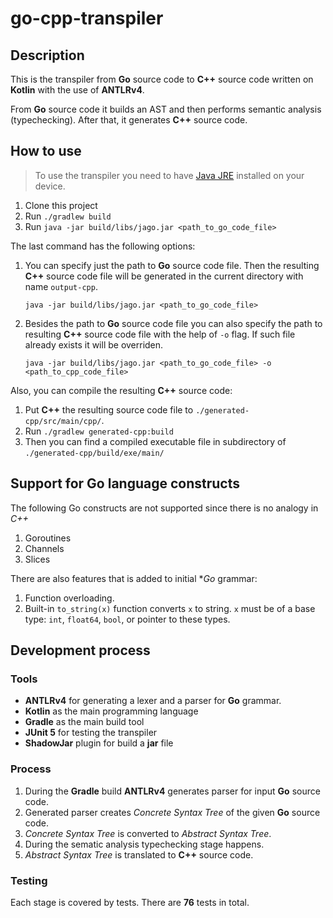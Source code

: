 # go-cpp-transpiler

## Description
This is the transpiler from **Go** source code to **C++** source code written on **Kotlin** with the use of **ANTLRv4**.

From **Go** source code it builds an AST and then performs semantic analysis (typechecking).
After that, it generates **C++** source code.

## How to use
> To use the transpiler you need to have [Java JRE](https://docs.oracle.com/goldengate/1212/gg-winux/GDRAD/java.htm#BGBFJHAB) installed on your device.

1. Clone this project
2. Run ```./gradlew build```
3. Run ```java -jar build/libs/jago.jar <path_to_go_code_file>```

The last command has the following options:
1. You can specify just the path to **Go** source code file. Then the resulting **C++** source code file will be generated in the current directory with name `output-cpp`.
    
    ```java -jar build/libs/jago.jar <path_to_go_code_file>```
2. Besides the path to **Go** source code file you can also specify the path to resulting **C++** source code file with the help of `-o` flag. If such file already exists it will be overriden.

   ```java -jar build/libs/jago.jar <path_to_go_code_file> -o <path_to_cpp_code_file>```

Also, you can compile the resulting **C++** source code:
1. Put **C++** the resulting source code file to `./generated-cpp/src/main/cpp/`.
2. Run ```./gradlew generated-cpp:build```
3. Then you can find a compiled executable file in subdirectory of `./generated-cpp/build/exe/main/`

## Support for Go language constructs

The following Go constructs are not supported since there is no analogy in *C++*
1. Goroutines
2. Channels
3. Slices

There are also features that is added to initial **Go* grammar:
1. Function overloading.
2. Built-in `to_string(x)` function converts `x` to string. `x` must be of a base type: `int`, `float64`, `bool`, or pointer to these types.

## Development process

### Tools
* **ANTLRv4** for generating a lexer and a parser for **Go** grammar.
* **Kotlin** as the main programming language
* **Gradle** as the main build tool
* **JUnit 5** for testing the transpiler
* **ShadowJar** plugin for build a **jar** file

### Process 
1. During the **Gradle** build **ANTLRv4** generates parser for input **Go** source code.
2. Generated parser creates *Concrete Syntax Tree* of the given **Go** source code.
3. *Concrete Syntax Tree* is converted to *Abstract Syntax Tree*.
4. During the sematic analysis typechecking stage happens.
5. *Abstract Syntax Tree* is translated to **C++** source code.

### Testing
Each stage is covered by tests.
There are **76** tests in total.
